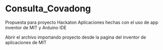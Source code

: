 # Consulta_Covadong
Propuesta para proyecto Hackaton
Aplicaciones hechas con el uso de app inventor de MIT y Arduino IDE
<html>
<Title>Archivo .aia</title>
<Body>Abrir el archivo importando proyecto desde la pagina del inventor de aplicaciones de MIT</body>
</html>
